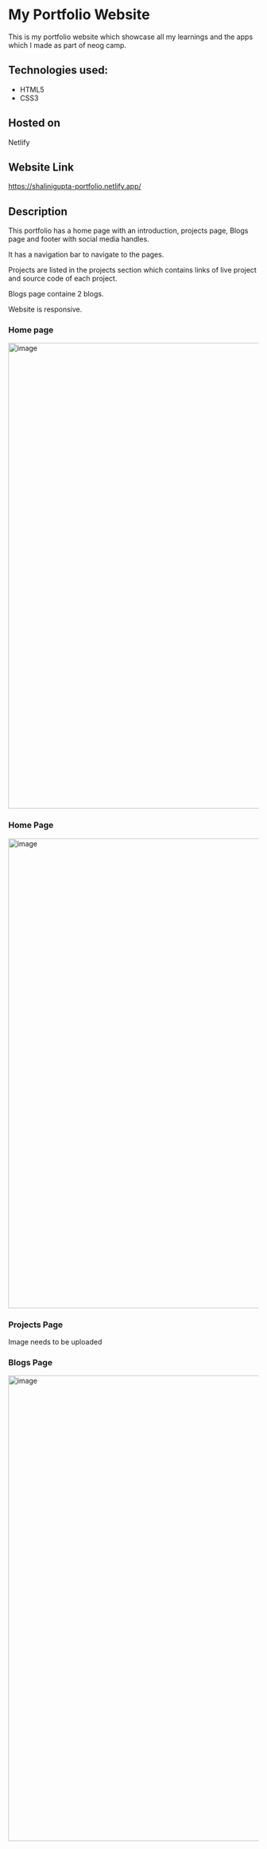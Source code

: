 # My Portfolio Website
This is my portfolio website which showcase all my learnings and the apps which I made as part of neog camp.
## Technologies used:
  * HTML5
  * CSS3
 ## Hosted on
 Netlify
 ## Website Link
 https://shalinigupta-portfolio.netlify.app/
 ## Description
 This portfolio has a home page with an introduction, projects page, Blogs page and footer with social media handles.

It has a navigation bar to navigate to the pages.

Projects are listed in the projects section which contains links of live project and source code of each project.

Blogs page containe 2 blogs.

Website is responsive.

### Home page
<img width="935" alt="image" src="https://user-images.githubusercontent.com/120921285/211171350-d9f826aa-641f-4d75-a28b-3bd77c46eb81.png">

### Home Page
<img width="943" alt="image" src="https://user-images.githubusercontent.com/120921285/211171366-2a9768b1-065b-4549-88e0-a15bca20b960.png">

### Projects Page
Image needs to be uploaded

### Blogs Page
<img width="935" alt="image" src="https://user-images.githubusercontent.com/120921285/211171405-8f985e4e-9e06-494f-9f49-46ad7ba4e56c.png">



